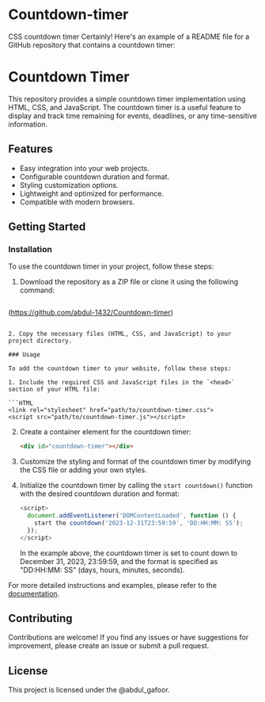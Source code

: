 # Countdown-timer
CSS countdown timer
Certainly! Here's an example of a README file for a GitHub repository that contains a countdown timer:

# Countdown Timer

This repository provides a simple countdown timer implementation using HTML, CSS, and JavaScript. The countdown timer is a useful feature to display and track time remaining for events, deadlines, or any time-sensitive information.


## Features

- Easy integration into your web projects.
- Configurable countdown duration and format.
- Styling customization options.
- Lightweight and optimized for performance.
- Compatible with modern browsers.

## Getting Started

### Installation

To use the countdown timer in your project, follow these steps:

1. Download the repository as a ZIP file or clone it using the following command:

   ```bash
  (https://github.com/abdul-1432/Countdown-timer)
   ```

2. Copy the necessary files (HTML, CSS, and JavaScript) to your project directory.

### Usage

To add the countdown timer to your website, follow these steps:

1. Include the required CSS and JavaScript files in the `<head>` section of your HTML file:

   ```HTML
   <link rel="stylesheet" href="path/to/countdown-timer.css">
   <script src="path/to/countdown-timer.js"></script>
   ```

2. Create a container element for the countdown timer:

   ```HTML
   <div id="countdown-timer"></div>
   ```

3. Customize the styling and format of the countdown timer by modifying the CSS file or adding your own styles.

4. Initialize the countdown timer by calling the `start countdown()` function with the desired countdown duration and format:

   ```javascript
   <script>
     document.addEventListener('DOMContentLoaded', function () {
       start the countdown('2023-12-31T23:59:59', 'DD:HH:MM: SS');
     });
   </script>
   ```

   In the example above, the countdown timer is set to count down to December 31, 2023, 23:59:59, and the format is specified as "DD:HH:MM: SS" (days, hours, minutes, seconds).

For more detailed instructions and examples, please refer to the [documentation](docs/README.md).

## Contributing

Contributions are welcome! If you find any issues or have suggestions for improvement, please create an issue or submit a pull request.

## License

This project is licensed under the @abdul_gafoor.
